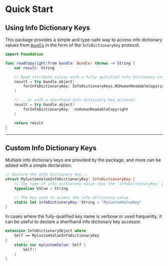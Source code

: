 # Quick Start

## Using Info Dictionary Keys

This package provides a simple and type-safe way to access info dictionary values from
[`Bundle`](https://developer.apple.com/documentation/foundation/bundle)
in the form of the ``InfoDictionaryKey`` protocol.
```swift
import Foundation

func readCopyright(from bundle: Bundle) throws -> String {
	var result: String

	// Read attribute values with a fully qualified info dictionary initializer...
	result = try bundle.object(
		forInfoDictionaryKey: InfoDictionaryKeys.NSHumanReadableCopyright()
	)

	// ...or with a shorthand info dictionary key accessor.
	result = try bundle.object(
		forInfoDictionaryKey: .nsHumanReadableCopyright
	)

	return result
}
```

---


## Custom Info Dictionary Keys

Multiple info dictionary keys are provided by the package,
and more can be added with a simple declaration.
```swift
// Declare the info dictionary key...
struct MyCustomValueInfoDictionaryKey: InfoDictionaryKey {
	// The type of info dictionary value that the `infoDictionaryKey` points to.
	typealias Value = String

	// The key used to access the info dictionary value.
	static let infoDictionaryKey: String = "MyCustomValueKey"
}
```

In cases where the fully-qualified key name is verbose or used frequently,
it can be useful to declare a shorthand info dictionary key accessor.
```swift
extension InfoDictionaryObject where
	Self == MyCustomValueInfoDictionaryKey
{
	static var myCustomValue: Self {
		Self()
	}
}
```